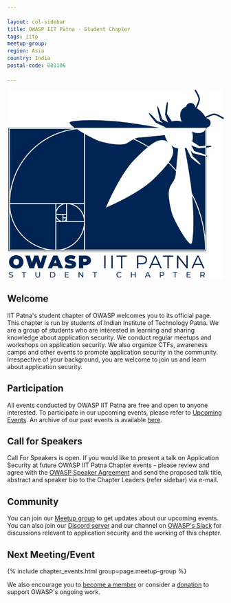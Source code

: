 ```yaml
---

layout: col-sidebar
title: OWASP IIT Patna - Student Chapter
tags: iitp
meetup-group: 
region: Asia
country: India
postal-code: 801106

---
```


<img src="assets/images/white_logo.png" />

## Welcome

IIT Patna's student chapter of OWASP welcomes you to its official page. This chapter is run by students of Indian Institute of Technology Patna. We are a group of students who are interested in learning and sharing knowledge about application security. We conduct regular meetups and workshops on application security. We also organize CTFs, awareness camps and other events to promote application security in the community. Irrespective of your background, you are welcome to join us and learn about application security.

## Participation

All events conducted by OWASP IIT Patna are free and open to anyone interested. To participate in our upcoming events, please refer to <a href="/www-chapter-indian-institute-of-technology-patna#div-upcoming" onclick="location.hash='div-upcoming'; location.reload();">Upcoming Events</a>. An archive of our past events is available <a href="/www-chapter-indian-institute-of-technology-patna#div-past" onclick="location.hash='div-past'; location.reload();">here</a>.

## Call for Speakers

Call For Speakers is open. If you would like to present a talk on Application Security at future OWASP IIT Patna Chapter events - please review and agree with the [OWASP Speaker Agreement](https://owasp.org/www-policy/legal/speaker-agreement) and send the proposed talk title, abstract and speaker bio to the Chapter Leaders (refer sidebar) via e-mail.

## Community

You can join our [Meetup group](https://www.meetup.com/meetup-group-owaspiitp/) to get updates about our upcoming events. You can also join our [Discord server](https://discord.gg/J3WUmK3wPK) and our channel on [OWASP's Slack](https://owasp.slack.com/) for discussions relevant to application security and the working of this chapter.

Next Meeting/Event <!-- You should keep this section as it will populate your meetup events -->
---------------------
{% include chapter_events.html group=page.meetup-group %}


We also encourage you to [become a member](https://owasp.org/membership/) or consider a [donation](https://owasp.org/donate/) to support OWASP's ongoing work.
